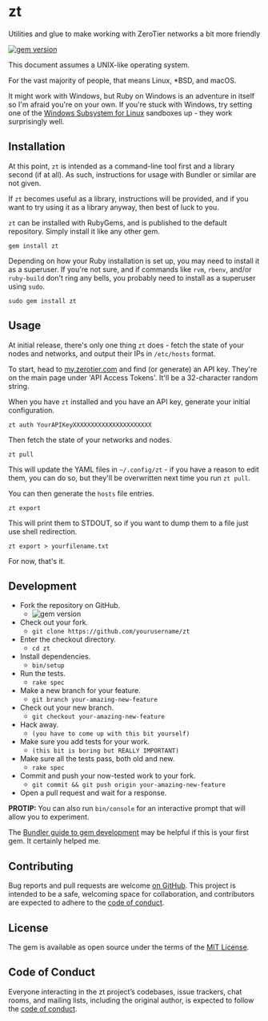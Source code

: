 # zt

Utilities and glue to make working with ZeroTier networks a bit more
friendly

[![gem version][img-badge-gem]][link-badge-gem]

This document assumes a UNIX-like operating system.

For the vast majority of people, that means Linux, *BSD, and macOS.

It might work with Windows, but Ruby on Windows is an adventure in
itself so I'm afraid you're on your own. If you're stuck with Windows,
try setting one of the [Windows Subsystem for Linux][link-wsl] sandboxes
up - they work surprisingly well.

## Installation

At this point, `zt` is intended as a command-line tool first and a
library second (if at all). As such, instructions for usage with Bundler
or similar are not given.

If `zt` becomes useful as a library, instructions will be provided, and
if you want to try using it as a library anyway, then best of luck to
you.

`zt` can be installed with RubyGems, and is published to the default
repository. Simply install it like any other gem.

```plain
gem install zt
```

Depending on how your Ruby installation is set up, you may need to
install it as a superuser. If you're not sure, and if commands like
`rvm`, `rbenv`, and/or `ruby-build` don't ring any bells, you probably
need to install as a superuser using `sudo`.

```plain
sudo gem install zt
```

## Usage

At initial release, there's only one thing `zt` does - fetch the state of your nodes and networks, and output their IPs in `/etc/hosts` format.

To start, head to [my.zerotier.com][link-my-zerotier] and find (or generate) an API key. They're on the main page under 'API Access Tokens'. It'll be a 32-character random string.

When you have `zt` installed and you have an API key, generate your initial configuration.

```plain
zt auth YourAPIKeyXXXXXXXXXXXXXXXXXXXXXX
```

Then fetch the state of your networks and nodes.

```plain
zt pull
```

This will update the YAML files in `~/.config/zt` - if you have a reason to edit them, you can do so, but they'll be overwritten next time you run `zt pull`.

You can then generate the `hosts` file entries.

```plain
zt export
```

This will print them to STDOUT, so if you want to dump them to a file just use shell redirection.

```plain
zt export > yourfilename.txt
```

For now, that's it.

## Development

- Fork the repository on GitHub.
  -  ![gem version][img-fork_button]
-  Check out your fork.
   -  `git clone https://github.com/yourusername/zt`
-  Enter the checkout directory.
   - `cd zt`
- Install dependencies.
  - `bin/setup`
- Run the tests.
  - `rake spec`
- Make a new branch for your feature.
  - `git branch your-amazing-new-feature`
- Check out your new branch.
  - `git checkout your-amazing-new-feature`
- Hack away.
  - `(you have to come up with this bit yourself)`
- Make sure you add tests for your work.
  - `(this bit is boring but REALLY IMPORTANT)`
- Make sure all the tests pass, both old and new.
  - `rake spec`
- Commit and push your now-tested work to your fork.
  - `git commit && git push origin your-amazing-new-feature`
- Open a pull request and wait for a response.

**PROTIP:** You can also run `bin/console` for an interactive prompt
that will allow you to experiment.

The [Bundler guide to gem development][link-bundler-guide] may be
helpful if this is your first gem. It certainly helped me.

## Contributing

Bug reports and pull requests are welcome [on GitHub][link-repo]. This
project is intended to be a safe, welcoming space for collaboration, and
contributors are expected to adhere to the [code of conduct][link-coc].

## License

The gem is available as open source under the terms of the
[MIT License][link-mitlic].

## Code of Conduct

Everyone interacting in the zt project’s codebases, issue trackers, chat
rooms, and mailing lists, including the original author, is expected to
follow the [code of conduct][link-coc].

[link-repo]: https://github.com/daveio/zt
[link-coc]: https://github.com/daveio/zt/blob/master/CODE_OF_CONDUCT.md
[link-mitlic]: https://opensource.org/licenses/MIT
[link-bundler-guide]: https://bundler.io/v2.0/guides/creating_gem.html
[link-badge-gem]: https://badge.fury.io/rb/zt
[link-wsl]: https://en.wikipedia.org/wiki/Windows_Subsystem_for_Linux
[img-badge-gem]: https://badge.fury.io/rb/zt.svg
[img-fork_button]: https://zt.dave.io/images/fork_button.png
[link-my-zerotier]: https://my.zerotier.com
